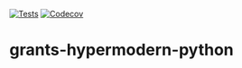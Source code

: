 [![Tests](https://github.com/gandersen101/grants-hypermodern-python/workflows/Tests/badge.svg)](https://github.com/gandersen101/grants-hypermodern-python/actions?workflow=Tests)
[![Codecov](https://github.com/gandersen101/grants-hypermodern-python/workflows/Tests/badge.svg)](https://codecov.io/gh/gandersen101/grants-hypermodern-python)
# grants-hypermodern-python
